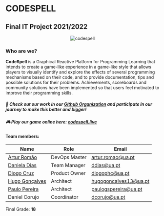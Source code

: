 # CODESPELL 
## Final IT Project 2021/2022

<p align="center">
  <img src="https://user-images.githubusercontent.com/73489245/175436686-426a7047-0b52-440b-94a0-24de80be43cd.png" alt="codespell"/>
</p>

### Who are we?

**CodeSpell** is a Graphical Reactive Platform for Programming Learning that intends to create a game-like experience in a game-like style that allows players to visually identify and explore the effects of several programming mechanisms based on their code, and to provide documentation, tips and possible solutions for their problems. Achievements, scoreboards and community solutions have been implemented so that users feel motivated to improve their programming skills.

##### :wave: Check out our work in our [Github Organization](https://github.com/Code-Spell) and participate in our journey to make this better and bigger!

##### :video_game: Play our game online here: [codespell.live](https://codespell.live)

#### Team members:

| Name                                           | Role          | Email                 |
| ---------------------------------------------- | ------------- | --------------------- |
| [Artur Romão](https://github.com/artur-romao)  | DevOps Master | artur.romao@ua.pt     |
| [Daniela Dias](https://github.com/danielar0w0) | Team Manager  | ddias@ua.pt           |
| [Diogo Cruz](https://github.com/DXOGO)         | Product Owner | diogophc@ua.pt        |
| [Hugo Gonçalves](https://github.com/Hugo1307)  | Architect     | hugogoncalves13@ua.pt |
| [Paulo Pereira](https://github.com/PauloGSP)   | Architect     | paulogspereira@ua.pt  |
| Daniel Corujo                                  | Coordinator   | dcorujo@ua.pt         |

Final Grade: **18**
